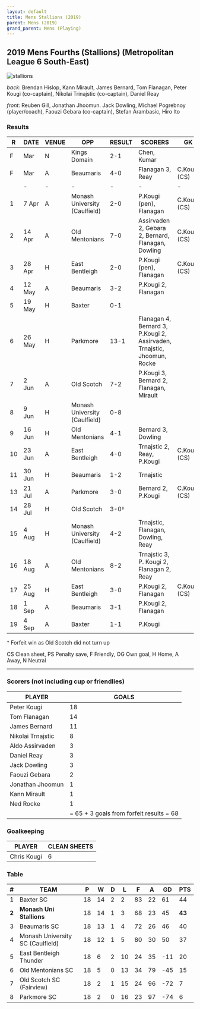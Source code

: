```yaml
---
layout: default
title: Mens Stallions (2019)
parent: Mens (2019)
grand_parent: Mens (Playing)
---
```


## 2019 Mens Fourths (Stallions) (Metropolitan League 6 South-East)

![stallions](https://photos.smugmug.com/photos/i-SBJTk5z/1/670e0c01/M/i-SBJTk5z-M.jpg)

_back_: Brendan Hislop, Kann Mirault, James Bernard, Tom Flanagan, Peter Kougi (co-captain), Nikolai Trinajstic (co-captain), Daniel Reay

_front_: Reuben Gill, Jonathan Jhoomun. Jack Dowling, Michael Pogrebnoy (player/coach), Faouzi Gebara (co-captain), Stefan Arambasic, Hiro Ito

### Results

| R | DATE | VENUE| OPP | RESULT | SCORERS | GK |
| --- | --- | --- | --- | --- | --- | --- |
| F |  Mar    | N| Kings Domain          | 2-1 | Chen, Kumar                              |  |
| F |  Mar    | A| Beaumaris            | 4-0 | Flanagan 3, Reay                         | C.Kougi (CS) |
|  | - | - | - | - | - | - |
| 1 | 7 Apr   | A| Monash University (Caulfield)| 2-0 | P.Kougi (pen), Flanagan          | C.Kougi (CS) |
| 2 | 14 Apr  | A| Old Mentonians       | 7-0 | Assirvaden 2, Gebara 2, Bernard, Flanagan, Dowling       | C.Kougi (CS) |
| 3 | 28 Apr  | H| East Bentleigh | 2-0 | P.Kougi (pen), Flanagan                 | C.Kougi (CS) |
| 4 | 12 May  | A| Beaumaris            | 3-2 | P.Kougi 2, Flanagan                      |  |
| 5 | 19 May  | H| Baxter               | 0-1 |                                          |  |
| 6 | 26 May  | H| Parkmore             | 13-1 | Flanagan 4, Bernard 3, P.Kougi 2, Assirvaden, Trnajstic, Jhoomun, Rocke  |  |
| 7 | 2 Jun   | A| Old Scotch           | 7-2 | P.Kougi 3, Bernard 2, Flanagan, Mirault  |  |
| 8 | 9 Jun  | H| Monash University (Caulfield)| 0-8 |                                   |  |
| 9 | 16 Jun | H| Old Mentonians        | 4-1 | Bernard 3, Dowling                       |  |
| 10 | 23 Jun | A| East Bentleigh | 4-0 | Trnajstic 2, Reay, P.Kougi              | C.Kougi (CS) |
| 11 | 30 Jun  | H| Beaumaris           | 1-2 | Trnajstic                                |  |
| 13 | 21 Jul  | A| Parkmore            | 3-0 | Bernard 2, P.Kougi                       | C.Kougi (CS) |
| 14 | 28 Jul | H| Old Scotch           | 3-0†|                                          |  |
| 15 | 4 Aug  | H| Monash University (Caulfield)| 4-2 | Trnajstic, Flanagan, Dowling, Reay|  |
| 16 | 18 Aug  | A| Old Mentonians      | 8-2 | Trnajstic 3, P. Kougi 2, Flanagan 2, Reay|  |
| 17 | 25 Aug | H| East Bentleigh | 3-0 | P.Kougi 2, Flanagan                     | C.Kougi (CS) |
| 18 | 1 Sep | A| Beaumaris             | 3-1 | P.Kougi 2, Flanagan                      |  |
| 19 | 4 Sep  | A| Baxter               | 1-1 | P.Kougi                                  |  |

† Forfeit win as Old Scotch did not turn up

CS Clean sheet, PS Penalty save, F Friendly, OG Own goal, H Home, A Away, N Neutral


------------------------

### Scorers (not including cup or friendlies)

| PLAYER                   | GOALS |
| ------------------------ | --- |
| Peter Kougi              | 18 |
| Tom Flanagan             | 14 |
| James Bernard            | 11 |
| Nikolai Trnajstic        | 8 |
| Aldo Assirvaden          | 3 |
| Daniel Reay              | 3 |
| Jack Dowling             | 3 |
| Faouzi Gebara            | 2 |
| Jonathan Jhoomun         | 1 |
| Kann Mirault             | 1 |
| Ned Rocke                | 1 |
|                          | = 65 + 3 goals from forfeit results = 68 |


### Goalkeeping
| PLAYER                   | CLEAN SHEETS |
| ------------------------ | --- |
| Chris Kougi              | 6 |

### Table

| # | TEAM | P | W | D | L | F | A | GD | PTS |
| --- | --- | --- | --- | --- | --- | --- | --- | --- | --- |
| 1  | Baxter SC | 18 | 14 | 2 | 2 | 83 | 22 | 61 | 44 |
| **2** | **Monash Uni Stallions** | 18 | 14 | 1 | 3 | 68 | 23 | 45 | **43** |
| 3  | Beaumaris SC | 18 | 13 | 1 | 4 | 72 | 26 | 46 | 40 |
| 4  | Monash University SC (Caulfield) | 18 | 12 | 1 | 5 | 80 | 30 | 50 | 37 |
| 5  | East Bentleigh Thunder | 18 | 6 | 2 | 10 | 24 | 35 | -11 | 20 |
| 6  | Old Mentonians SC | 18 | 5 | 0 | 13 | 34 | 79 | -45 | 15 |
| 7  | Old Scotch SC (Fairview) | 18 | 2 | 1 | 15 | 24 | 96 | -72 | 7 |
| 8  | Parkmore SC | 18 | 2 | 0 | 16 | 23 | 97 | -74 | 6 |

